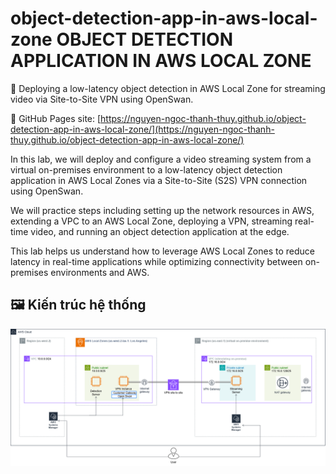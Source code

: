 # object-detection-app-in-aws-local-zone OBJECT DETECTION APPLICATION IN AWS LOCAL ZONE

🚀 Deploying a low-latency object detection in AWS Local Zone for streaming video via Site-to-Site VPN using OpenSwan.

📍 GitHub Pages site: [https://nguyen-ngoc-thanh-thuy.github.io/object-detection-app-in-aws-local-zone/](https://nguyen-ngoc-thanh-thuy.github.io/object-detection-app-in-aws-local-zone/)

In this lab, we will deploy and configure a video streaming system from a virtual on-premises environment to a low-latency object detection application in AWS Local Zones via a Site-to-Site (S2S) VPN connection using OpenSwan. 

We will practice steps including setting up the network resources in AWS, extending a VPC to an AWS Local Zone, deploying a VPN, streaming real-time video, and running an object detection application at the edge.

This lab helps us understand how to leverage AWS Local Zones to reduce latency in real-time applications while optimizing connectivity between on-premises environments and AWS.

## 🖼️ Kiến trúc hệ thống

![Kiến trúc hệ thống](/static/images/architecture.png)
